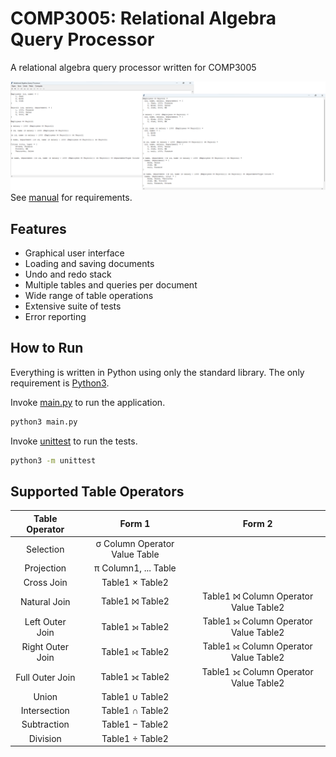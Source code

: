 # COMP3005: Relational Algebra Query Processor

A relational algebra query processor written for COMP3005

![images](images/file1.png)
See [manual](MANUAL.pdf) for requirements.

## Features

* Graphical user interface
* Loading and saving documents
* Undo and redo stack
* Multiple tables and queries per document
* Wide range of table operations
* Extensive suite of tests
* Error reporting

## How to Run

Everything is written in Python using only the standard library.
The only requirement is [Python3](https://www.python.org).

Invoke [main.py](main.py) to run the application.

```bash
python3 main.py
```

Invoke [unittest](https://docs.python.org/3/library/unittest.html) to run the tests.

```bash
python3 -m unittest
```

## Supported Table Operators

Table Operator | Form 1 | Form 2
:-: | :-: | :-:
Selection | σ Column Operator Value Table |
Projection | π Column1, ... Table |
Cross Join | Table1 × Table2 |
Natural Join | Table1 ⨝ Table2 | Table1 ⨝ Column Operator Value Table2
Left Outer Join | Table1 ⟕ Table2 | Table1 ⟕ Column Operator Value Table2
Right Outer Join | Table1 ⟖ Table2 | Table1 ⟖ Column Operator Value Table2
Full Outer Join | Table1 ⟗ Table2 | Table1 ⟗ Column Operator Value Table2
Union | Table1 ∪ Table2 |
Intersection | Table1 ∩ Table2 |
Subtraction | Table1 − Table2 |
Division | Table1 ÷ Table2 |
